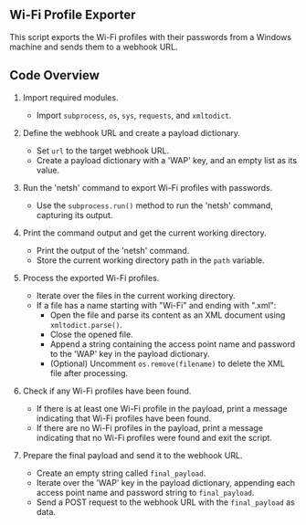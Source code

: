 ## Wi-Fi Profile Exporter

This script exports the Wi-Fi profiles with their passwords from a Windows machine and sends them to a webhook URL.

## Code Overview

1. Import required modules.

   - Import `subprocess`, `os`, `sys`, `requests`, and `xmltodict`.

2. Define the webhook URL and create a payload dictionary.

   - Set `url` to the target webhook URL.
   - Create a payload dictionary with a 'WAP' key, and an empty list as its value.

3. Run the 'netsh' command to export Wi-Fi profiles with passwords.

   - Use the `subprocess.run()` method to run the 'netsh' command, capturing its output.

4. Print the command output and get the current working directory.

   - Print the output of the 'netsh' command.
   - Store the current working directory path in the `path` variable.

5. Process the exported Wi-Fi profiles.

   - Iterate over the files in the current working directory.
   - If a file has a name starting with "Wi-Fi" and ending with ".xml":
     - Open the file and parse its content as an XML document using `xmltodict.parse()`.
     - Close the opened file.
     - Append a string containing the access point name and password to the 'WAP' key in the payload dictionary.
     - (Optional) Uncomment `os.remove(filename)` to delete the XML file after processing.

6. Check if any Wi-Fi profiles have been found.

   - If there is at least one Wi-Fi profile in the payload, print a message indicating that Wi-Fi profiles have been found.
   - If there are no Wi-Fi profiles in the payload, print a message indicating that no Wi-Fi profiles were found and exit the script.

7. Prepare the final payload and send it to the webhook URL.

   - Create an empty string called `final_payload`.
   - Iterate over the 'WAP' key in the payload dictionary, appending each access point name and password string to `final_payload`.
   - Send a POST request to the webhook URL with the `final_payload` as data.


